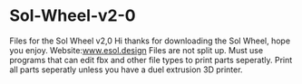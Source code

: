 # Sol-Wheel-v2-0
Files for the Sol Wheel v2,0
Hi thanks for downloading the Sol Wheel, hope you enjoy.
Website:www.esol.design
Files are not split up.
Must use programs that can edit fbx and other file types to print parts seperatly. 
Print all parts seperatly unless you have a duel extrusion 3D printer.
